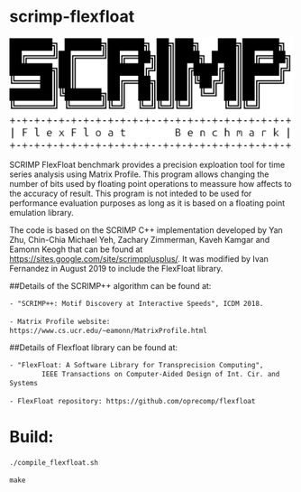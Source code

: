 # scrimp-flexfloat

![alt text](https://github.com/ivanfv/scrimp-flexfloat/blob/master/logo.png)

SCRIMP FlexFloat benchmark provides a precision exploation tool for time series
analysis using Matrix Profile. This program allows changing the number of bits
used by floating point operations to meassure how affects to the accuracy of 
result. This program is not inteded to be used for performance evaluation
purposes as long as it is based on a floating point emulation library.

The code is based on the SCRIMP C++ implementation developed by Yan Zhu, 
Chin-Chia Michael Yeh, Zachary Zimmerman, Kaveh Kamgar and Eamonn Keogh that 
can be found at https://sites.google.com/site/scrimpplusplus/. It was modified
by Ivan Fernandez in August 2019 to include the FlexFloat library.

##Details of the SCRIMP++ algorithm can be found at:

    - "SCRIMP++: Motif Discovery at Interactive Speeds", ICDM 2018.

    - Matrix Profile website: https://www.cs.ucr.edu/~eamonn/MatrixProfile.html

##Details of Flexfloat library can be found at:

    - "FlexFloat: A Software Library for Transprecision Computing",
            IEEE Transactions on Computer-Aided Design of Int. Cir. and Systems

    - FlexFloat repository: https://github.com/oprecomp/flexfloat    

Build:
======
`./compile_flexfloat.sh`

`make`


